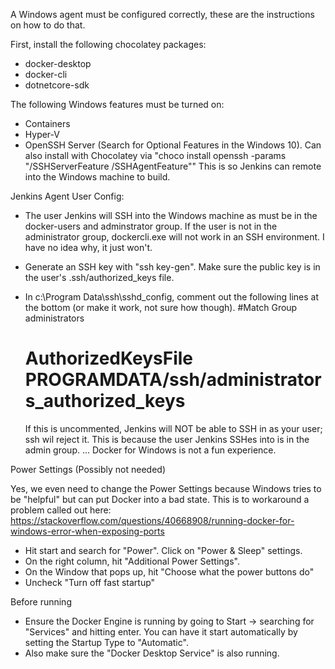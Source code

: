 A Windows agent must be configured correctly, these are the instructions on how to do that.

First, install the following chocolatey packages:
 - docker-desktop
 - docker-cli
 - dotnetcore-sdk

The following Windows features must be turned on:
 - Containers
 - Hyper-V
 - OpenSSH Server (Search for Optional Features in the Windows 10).  Can also install with Chocolatey via "choco install openssh -params "/SSHServerFeature /SSHAgentFeature""
   This is so Jenkins can remote into the Windows machine to build.

Jenkins Agent User Config:
 - The user Jenkins will SSH into the Windows machine as must be in the docker-users and adminstrator group.
   If the user is not in the administrator group, dockercli.exe will not work in an SSH environment.  I have no idea why, it just won't.
 - Generate an SSH key with "ssh key-gen".  Make sure the public key is in the user's .ssh/authorized_keys file.
 - In c:\Program Data\ssh\sshd_config, comment out the following lines at the bottom (or make it work, not sure how though).
   #Match Group administrators
   #       AuthorizedKeysFile __PROGRAMDATA__/ssh/administrators_authorized_keys

   If this is uncommented, Jenkins will NOT be able to SSH in as your user; ssh wil reject it.  This is because the user Jenkins SSHes into
   is in the admin group.
   ... Docker for Windows is not a fun experience.

Power Settings (Possibly not needed)

Yes, we even need to change the Power Settings because Windows tries to be "helpful" but can put Docker into a bad state.
This is to workaround a problem called out here: https://stackoverflow.com/questions/40668908/running-docker-for-windows-error-when-exposing-ports
 - Hit start and search for "Power".  Click on "Power & Sleep" settings.
 - On the right column, hit "Additional Power Settings".
 - On the Window that pops up, hit "Choose what the power buttons do"
 - Uncheck "Turn off fast startup"

 Before running
 - Ensure the Docker Engine is running by going to Start -> searching for "Services" and hitting enter.
   You can have it start automatically by setting the Startup Type to "Automatic".
 - Also make sure the "Docker Desktop Service" is also running.
